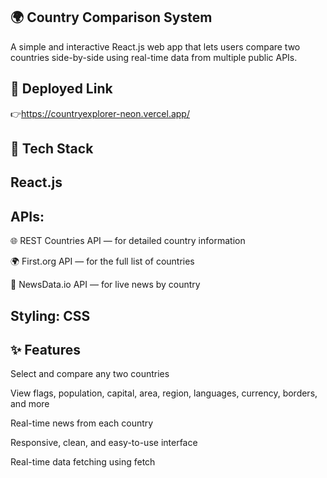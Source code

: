 ## 🌍 Country Comparison System
A simple and interactive React.js web app that lets users compare two countries side-by-side using real-time data from multiple public APIs.

## 🔗 Deployed Link
👉https://countryexplorer-neon.vercel.app/

## 🔧 Tech Stack
##  React.js

## APIs:

🌐 REST Countries API — for detailed country information

🌍 First.org API — for the full list of countries

📰 NewsData.io API — for live news by country

## Styling: CSS

## ✨ Features
Select and compare any two countries

View flags, population, capital, area, region, languages, currency, borders, and more

Real-time news from each country

Responsive, clean, and easy-to-use interface

Real-time data fetching using fetch

